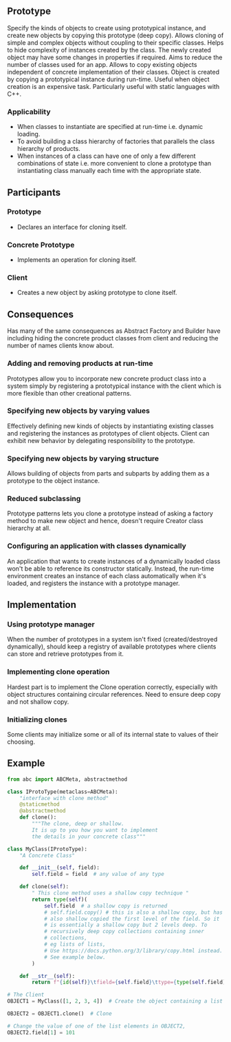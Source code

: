 ## Prototype

Specify the kinds of objects to create using prototypical instance, and create new objects by copying this prototype (deep copy). Allows cloning of simple and complex objects without coupling to their specific classes. Helps to hide complexity of instances created by the class. The newly created object may have some changes in properties if required. Aims to reduce the number of classes used for an app. Allows to copy existing objects independent of concrete implementation of their classes. Object is created by copying a prototypical instance during run-time. Useful when object creation is an expensive task. Particularly useful with static languages with C++.

### Applicability

- When classes to instantiate are specified at run-time i.e. dynamic loading.
- To avoid building a class hierarchy of factories that parallels the class hierarchy of products.
- When instances of a class can have one of only a few different combinations of state i.e. more convenient to clone a prototype than instantiating class manually each time with the appropriate state.

## Participants

### Prototype

- Declares an interface for cloning itself.

### Concrete Prototype

- Implements an operation for cloning itself.

### Client

- Creates a new object by asking prototype to clone itself.

## Consequences

Has many of the same consequences as Abstract Factory and Builder have including hiding the concrete product classes from client and reducing the number of names clients know about.

### Adding and removing products at run-time

Prototypes allow you to incorporate new concrete product class into a system simply by registering a prototypical instance with the client which is more flexible than other creational patterns.

### Specifying new objects by varying values

Effectively defining new kinds of objects by instantiating existing classes and registering the instances as prototypes of client objects. Client can exhibit new behavior by delegating responsibility to the prototype.

### Specifying new objects by varying structure

Allows building of objects from parts and subparts by adding them as a prototype to the object instance.

### Reduced subclassing

Prototype patterns lets you clone a prototype instead of asking a factory method to make new object and hence, doesn't require Creator class hierarchy at all.

### Configuring an application with classes dynamically

An application that wants to create instances of a dynamically loaded class won't be able to reference its constructor statically. Instead, the run-time environment creates an instance of each class automatically when it's loaded, and registers the instance with a prototype manager.

## Implementation

### Using prototype manager

When the number of prototypes in a system isn't fixed (created/destroyed dynamically), should keep a registry of available prototypes where clients can store and retrieve prototypes from it.

### Implementing clone operation

Hardest part is to implement the Clone operation correctly, especially with object structures containing circular references. Need to ensure deep copy and not shallow copy.

### Initializing clones

Some clients may initialize some or all of its internal state to values of their choosing.

## Example

```py
from abc import ABCMeta, abstractmethod

class IProtoType(metaclass=ABCMeta):
    "interface with clone method"
    @staticmethod
    @abstractmethod
    def clone():
        """The clone, deep or shallow.
        It is up to you how you want to implement
        the details in your concrete class"""

class MyClass(IProtoType):
    "A Concrete Class"

    def __init__(self, field):
        self.field = field  # any value of any type

    def clone(self):
        " This clone method uses a shallow copy technique "
        return type(self)(
            self.field  # a shallow copy is returned
            # self.field.copy() # this is also a shallow copy, but has
            # also shallow copied the first level of the field. So it
            # is essentially a shallow copy but 2 levels deep. To
            # recursively deep copy collections containing inner
            # collections,
            # eg lists of lists,
            # Use https://docs.python.org/3/library/copy.html instead.
            # See example below.
        )

    def __str__(self):
        return f"{id(self)}\tfield={self.field}\ttype={type(self.field)}"

# The Client
OBJECT1 = MyClass([1, 2, 3, 4])  # Create the object containing a list

OBJECT2 = OBJECT1.clone()  # Clone

# Change the value of one of the list elements in OBJECT2,
OBJECT2.field[1] = 101
```
